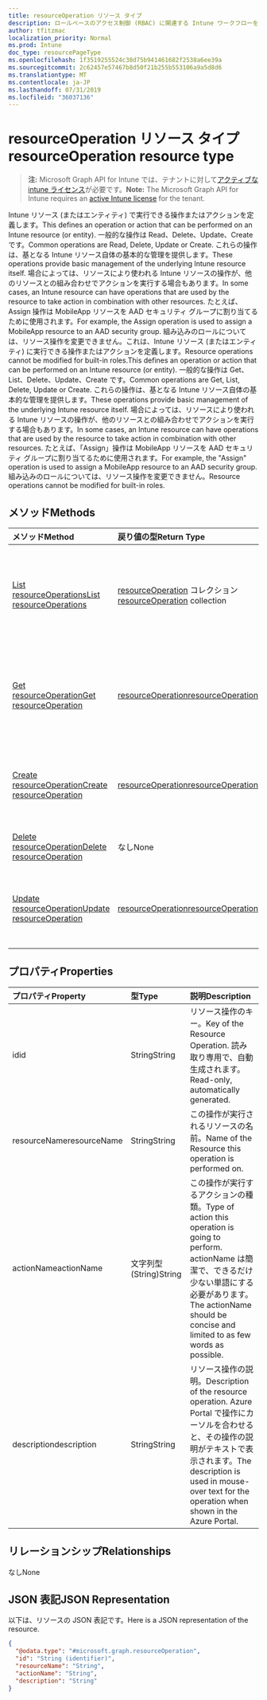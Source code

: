 ```yaml
---
title: resourceOperation リソース タイプ
description: ロールベースのアクセス制御 (RBAC) に関連する Intune ワークフローをサポートする Microsoft Graph API (REST) の resourceOperation リソース (エンティティ) について説明します。
author: tfitzmac
localization_priority: Normal
ms.prod: Intune
doc_type: resourcePageType
ms.openlocfilehash: 1f3519255524c38d75b941461682f2538a6ee39a
ms.sourcegitcommit: 2c62457e57467b8d50f21b255b553106a9a5d8d6
ms.translationtype: MT
ms.contentlocale: ja-JP
ms.lasthandoff: 07/31/2019
ms.locfileid: "36037136"
---
```

# <a name="resourceoperation-resource-type"></a><span data-ttu-id="fde7f-103">resourceOperation リソース タイプ</span><span class="sxs-lookup"><span data-stu-id="fde7f-103">resourceOperation resource type</span></span>

> <span data-ttu-id="fde7f-104">**注:** Microsoft Graph API for Intune では、テナントに対して[アクティブな intune ライセンス](https://go.microsoft.com/fwlink/?linkid=839381)が必要です。</span><span class="sxs-lookup"><span data-stu-id="fde7f-104">**Note:** The Microsoft Graph API for Intune requires an [active Intune license](https://go.microsoft.com/fwlink/?linkid=839381) for the tenant.</span></span>

<span data-ttu-id="fde7f-105">Intune リソース (またはエンティティ) で実行できる操作またはアクションを定義します。</span><span class="sxs-lookup"><span data-stu-id="fde7f-105">This defines an operation or action that can be performed on an Intune resource (or entity).</span></span>  <span data-ttu-id="fde7f-106">一般的な操作は Read、Delete、Update、Create です。</span><span class="sxs-lookup"><span data-stu-id="fde7f-106">Common operations are Read, Delete, Update or Create.</span></span>  <span data-ttu-id="fde7f-107">これらの操作は、基となる Intune リソース自体の基本的な管理を提供します。</span><span class="sxs-lookup"><span data-stu-id="fde7f-107">These operations provide basic management of the underlying Intune resource itself.</span></span>  <span data-ttu-id="fde7f-108">場合によっては、リソースにより使われる Intune リソースの操作が、他のリソースとの組み合わせでアクションを実行する場合もあります。</span><span class="sxs-lookup"><span data-stu-id="fde7f-108">In some cases, an Intune resource can have operations that are used by the resource to take action in combination with other resources.</span></span>  <span data-ttu-id="fde7f-109">たとえば、Assign 操作は MobileApp リソースを AAD セキュリティ グループに割り当てるために使用されます。</span><span class="sxs-lookup"><span data-stu-id="fde7f-109">For example, the Assign operation is used to assign a MobileApp resource to an AAD security group.</span></span>  <span data-ttu-id="fde7f-110">組み込みのロールについては、リソース操作を変更できません。これは、Intune リソース (またはエンティティ) に実行できる操作またはアクションを定義します。</span><span class="sxs-lookup"><span data-stu-id="fde7f-110">Resource operations cannot be modified for built-in roles.This defines an operation or action that can be performed on an Intune resource (or entity).</span></span>  <span data-ttu-id="fde7f-111">一般的な操作は Get、List、Delete、Update、Create です。</span><span class="sxs-lookup"><span data-stu-id="fde7f-111">Common operations are Get, List, Delete, Update or Create.</span></span>  <span data-ttu-id="fde7f-112">これらの操作は、基となる Intune リソース自体の基本的な管理を提供します。</span><span class="sxs-lookup"><span data-stu-id="fde7f-112">These operations provide basic management of the underlying Intune resource itself.</span></span>  <span data-ttu-id="fde7f-113">場合によっては、リソースにより使われる Intune リソースの操作が、他のリソースとの組み合わせでアクションを実行する場合もあります。</span><span class="sxs-lookup"><span data-stu-id="fde7f-113">In some cases, an Intune resource can have operations that are used by the resource to take action in combination with other resources.</span></span>  <span data-ttu-id="fde7f-114">たとえば、「Assign」操作は MobileApp リソースを AAD セキュリティ グループに割り当てるために使用されます。</span><span class="sxs-lookup"><span data-stu-id="fde7f-114">For example, the "Assign" operation is used to assign a MobileApp resource to an AAD security group.</span></span>  <span data-ttu-id="fde7f-115">組み込みのロールについては、リソース操作を変更できません。</span><span class="sxs-lookup"><span data-stu-id="fde7f-115">Resource operations cannot be modified for built-in roles.</span></span>

## <a name="methods"></a><span data-ttu-id="fde7f-116">メソッド</span><span class="sxs-lookup"><span data-stu-id="fde7f-116">Methods</span></span>
|<span data-ttu-id="fde7f-117">メソッド</span><span class="sxs-lookup"><span data-stu-id="fde7f-117">Method</span></span>|<span data-ttu-id="fde7f-118">戻り値の型</span><span class="sxs-lookup"><span data-stu-id="fde7f-118">Return Type</span></span>|<span data-ttu-id="fde7f-119">説明</span><span class="sxs-lookup"><span data-stu-id="fde7f-119">Description</span></span>|
|:---|:---|:---|
|[<span data-ttu-id="fde7f-120">List resourceOperations</span><span class="sxs-lookup"><span data-stu-id="fde7f-120">List resourceOperations</span></span>](../api/intune-rbac-resourceoperation-list.md)|<span data-ttu-id="fde7f-121">[resourceOperation](../resources/intune-rbac-resourceoperation.md) コレクション</span><span class="sxs-lookup"><span data-stu-id="fde7f-121">[resourceOperation](../resources/intune-rbac-resourceoperation.md) collection</span></span>|<span data-ttu-id="fde7f-122">[resourceOperation](../resources/intune-rbac-resourceoperation.md) オブジェクトのプロパティとリレーションシップをリストします。</span><span class="sxs-lookup"><span data-stu-id="fde7f-122">List properties and relationships of the [resourceOperation](../resources/intune-rbac-resourceoperation.md) objects.</span></span>|
|[<span data-ttu-id="fde7f-123">Get resourceOperation</span><span class="sxs-lookup"><span data-stu-id="fde7f-123">Get resourceOperation</span></span>](../api/intune-rbac-resourceoperation-get.md)|[<span data-ttu-id="fde7f-124">resourceOperation</span><span class="sxs-lookup"><span data-stu-id="fde7f-124">resourceOperation</span></span>](../resources/intune-rbac-resourceoperation.md)|<span data-ttu-id="fde7f-125">[resourceOperation](../resources/intune-rbac-resourceoperation.md) オブジェクトのプロパティとリレーションシップを読み取ります。</span><span class="sxs-lookup"><span data-stu-id="fde7f-125">Read properties and relationships of the [resourceOperation](../resources/intune-rbac-resourceoperation.md) object.</span></span>|
|[<span data-ttu-id="fde7f-126">Create resourceOperation</span><span class="sxs-lookup"><span data-stu-id="fde7f-126">Create resourceOperation</span></span>](../api/intune-rbac-resourceoperation-create.md)|[<span data-ttu-id="fde7f-127">resourceOperation</span><span class="sxs-lookup"><span data-stu-id="fde7f-127">resourceOperation</span></span>](../resources/intune-rbac-resourceoperation.md)|<span data-ttu-id="fde7f-128">新しい [resourceOperation](../resources/intune-rbac-resourceoperation.md) オブジェクトを作成します。</span><span class="sxs-lookup"><span data-stu-id="fde7f-128">Create a new [resourceOperation](../resources/intune-rbac-resourceoperation.md) object.</span></span>|
|[<span data-ttu-id="fde7f-129">Delete resourceOperation</span><span class="sxs-lookup"><span data-stu-id="fde7f-129">Delete resourceOperation</span></span>](../api/intune-rbac-resourceoperation-delete.md)|<span data-ttu-id="fde7f-130">なし</span><span class="sxs-lookup"><span data-stu-id="fde7f-130">None</span></span>|<span data-ttu-id="fde7f-131">[resourceOperation](../resources/intune-rbac-resourceoperation.md) を削除します。</span><span class="sxs-lookup"><span data-stu-id="fde7f-131">Deletes a [resourceOperation](../resources/intune-rbac-resourceoperation.md).</span></span>|
|[<span data-ttu-id="fde7f-132">Update resourceOperation</span><span class="sxs-lookup"><span data-stu-id="fde7f-132">Update resourceOperation</span></span>](../api/intune-rbac-resourceoperation-update.md)|[<span data-ttu-id="fde7f-133">resourceOperation</span><span class="sxs-lookup"><span data-stu-id="fde7f-133">resourceOperation</span></span>](../resources/intune-rbac-resourceoperation.md)|<span data-ttu-id="fde7f-134">[resourceOperation](../resources/intune-rbac-resourceoperation.md) オブジェクトのプロパティを更新します。</span><span class="sxs-lookup"><span data-stu-id="fde7f-134">Update the properties of a [resourceOperation](../resources/intune-rbac-resourceoperation.md) object.</span></span>|

## <a name="properties"></a><span data-ttu-id="fde7f-135">プロパティ</span><span class="sxs-lookup"><span data-stu-id="fde7f-135">Properties</span></span>
|<span data-ttu-id="fde7f-136">プロパティ</span><span class="sxs-lookup"><span data-stu-id="fde7f-136">Property</span></span>|<span data-ttu-id="fde7f-137">型</span><span class="sxs-lookup"><span data-stu-id="fde7f-137">Type</span></span>|<span data-ttu-id="fde7f-138">説明</span><span class="sxs-lookup"><span data-stu-id="fde7f-138">Description</span></span>|
|:---|:---|:---|
|<span data-ttu-id="fde7f-139">id</span><span class="sxs-lookup"><span data-stu-id="fde7f-139">id</span></span>|<span data-ttu-id="fde7f-140">String</span><span class="sxs-lookup"><span data-stu-id="fde7f-140">String</span></span>|<span data-ttu-id="fde7f-141">リソース操作のキー。</span><span class="sxs-lookup"><span data-stu-id="fde7f-141">Key of the Resource Operation.</span></span> <span data-ttu-id="fde7f-142">読み取り専用で、自動生成されます。</span><span class="sxs-lookup"><span data-stu-id="fde7f-142">Read-only, automatically generated.</span></span>|
|<span data-ttu-id="fde7f-143">resourceName</span><span class="sxs-lookup"><span data-stu-id="fde7f-143">resourceName</span></span>|<span data-ttu-id="fde7f-144">String</span><span class="sxs-lookup"><span data-stu-id="fde7f-144">String</span></span>|<span data-ttu-id="fde7f-145">この操作が実行されるリソースの名前。</span><span class="sxs-lookup"><span data-stu-id="fde7f-145">Name of the Resource this operation is performed on.</span></span>|
|<span data-ttu-id="fde7f-146">actionName</span><span class="sxs-lookup"><span data-stu-id="fde7f-146">actionName</span></span>|<span data-ttu-id="fde7f-147">文字列型 (String)</span><span class="sxs-lookup"><span data-stu-id="fde7f-147">String</span></span>|<span data-ttu-id="fde7f-148">この操作が実行するアクションの種類。</span><span class="sxs-lookup"><span data-stu-id="fde7f-148">Type of action this operation is going to perform.</span></span> <span data-ttu-id="fde7f-149">actionName は簡潔で、できるだけ少ない単語にする必要があります。</span><span class="sxs-lookup"><span data-stu-id="fde7f-149">The actionName should be concise and limited to as few words as possible.</span></span>|
|<span data-ttu-id="fde7f-150">description</span><span class="sxs-lookup"><span data-stu-id="fde7f-150">description</span></span>|<span data-ttu-id="fde7f-151">String</span><span class="sxs-lookup"><span data-stu-id="fde7f-151">String</span></span>|<span data-ttu-id="fde7f-152">リソース操作の説明。</span><span class="sxs-lookup"><span data-stu-id="fde7f-152">Description of the resource operation.</span></span> <span data-ttu-id="fde7f-153">Azure Portal で操作にカーソルを合わせると、その操作の説明がテキストで表示されます。</span><span class="sxs-lookup"><span data-stu-id="fde7f-153">The description is used in mouse-over text for the operation when shown in the Azure Portal.</span></span>|

## <a name="relationships"></a><span data-ttu-id="fde7f-154">リレーションシップ</span><span class="sxs-lookup"><span data-stu-id="fde7f-154">Relationships</span></span>
<span data-ttu-id="fde7f-155">なし</span><span class="sxs-lookup"><span data-stu-id="fde7f-155">None</span></span>

## <a name="json-representation"></a><span data-ttu-id="fde7f-156">JSON 表記</span><span class="sxs-lookup"><span data-stu-id="fde7f-156">JSON Representation</span></span>
<span data-ttu-id="fde7f-157">以下は、リソースの JSON 表記です。</span><span class="sxs-lookup"><span data-stu-id="fde7f-157">Here is a JSON representation of the resource.</span></span>
<!-- {
  "blockType": "resource",
  "keyProperty": "id",
  "@odata.type": "microsoft.graph.resourceOperation"
}
-->
``` json
{
  "@odata.type": "#microsoft.graph.resourceOperation",
  "id": "String (identifier)",
  "resourceName": "String",
  "actionName": "String",
  "description": "String"
}
```



